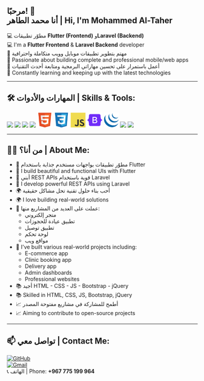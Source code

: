 <h2 align="left">
  مرحبًا! 👋<br>
  أنا <strong>محمد الطاهر</strong> | Hi, I'm <strong>Mohammed Al-Taher</strong>
</h2>

<p align="left">
  💻 مطوّر تطبيقات <strong>Flutter (Frontend)</strong> و<strong>Laravel (Backend)</strong><br>
  💻 I'm a <strong>Flutter Frontend</strong> & <strong>Laravel Backend</strong> developer<br>
  🧠 مهتم بتطوير تطبيقات موبايل وويب متكاملة واحترافية<br>
  🧠 Passionate about building complete and professional mobile/web apps<br>
  🚀 أعمل باستمرار على تحسين مهاراتي البرمجية ومتابعة أحدث التقنيات<br>
  🚀 Constantly learning and keeping up with the latest technologies<br>
</p>

---

## 🛠️ المهارات والأدوات | Skills & Tools:

<p align="left">
  <a href="https://flutter.dev" target="_blank"><img src="https://www.vectorlogo.zone/logos/flutterio/flutterio-icon.svg" width="40" /></a>
  <a href="https://dart.dev" target="_blank"><img src="https://www.vectorlogo.zone/logos/dartlang/dartlang-icon.svg" width="40" /></a>
  <a href="https://laravel.com" target="_blank"><img src="https://www.vectorlogo.zone/logos/laravel/laravel-icon.svg" width="40" /></a>
  <a href="https://www.mysql.com/" target="_blank"><img src="https://www.vectorlogo.zone/logos/mysql/mysql-icon.svg" width="40" /></a>
  <a href="https://developer.mozilla.org/en-US/docs/Web/HTML" target="_blank"><img src="https://raw.githubusercontent.com/devicons/devicon/master/icons/html5/html5-original.svg" width="40" /></a>
  <a href="https://developer.mozilla.org/en-US/docs/Web/CSS" target="_blank"><img src="https://raw.githubusercontent.com/devicons/devicon/master/icons/css3/css3-original.svg" width="40" /></a>
  <a href="https://developer.mozilla.org/en-US/docs/Web/JavaScript" target="_blank"><img src="https://raw.githubusercontent.com/devicons/devicon/master/icons/javascript/javascript-original.svg" width="40" /></a>
  <a href="https://getbootstrap.com/" target="_blank"><img src="https://raw.githubusercontent.com/devicons/devicon/master/icons/bootstrap/bootstrap-plain.svg" width="40" /></a>
  <a href="https://jquery.com/" target="_blank"><img src="https://raw.githubusercontent.com/devicons/devicon/master/icons/jquery/jquery-original.svg" width="40" /></a>
  <a href="https://git-scm.com/" target="_blank"><img src="https://www.vectorlogo.zone/logos/git-scm/git-scm-icon.svg" width="40" /></a>
  <a href="https://www.postman.com/" target="_blank"><img src="https://www.vectorlogo.zone/logos/getpostman/getpostman-icon.svg" width="40" /></a>
</p>

---

## 👨‍💻 من أنا؟ | About Me:

- 🔭 مطوّر تطبيقات بواجهات مستخدم جذابة باستخدام Flutter  
- 🔭 I build beautiful and functional UIs with Flutter  
- 🧩 أبني REST APIs قوية باستخدام Laravel  
- 🧩 I develop powerful REST APIs using Laravel  
- 🌍 أحب بناء حلول تقنية تحل مشاكل حقيقية  
- 🌍 I love building real-world solutions  
- 🧠 عملت على العديد من المشاريع منها:  
  - متجر إلكتروني  
  - تطبيق عيادة للحجوزات  
  - تطبيق توصيل  
  - لوحة تحكم  
  - مواقع ويب  
- 🧠 I've built various real-world projects including:  
  - E-commerce app  
  - Clinic booking app  
  - Delivery app  
  - Admin dashboards  
  - Professional websites  
- 📚 أجيد HTML - CSS - JS - Bootstrap - jQuery  
- 📚 Skilled in HTML, CSS, JS, Bootstrap, jQuery  
- 📈 أطمح للمشاركة في مشاريع مفتوحة المصدر  
- 📈 Aiming to contribute to open-source projects

---

## 📫 تواصل معي | Contact Me:

[![GitHub](https://img.shields.io/badge/-mohammedaltaher712-black?style=flat-square&logo=github&logoColor=white)](https://github.com/mohammedaltaher712)  
[![Gmail](https://img.shields.io/badge/-mohammedaltaher712@gmail.com-D14836?style=flat-square&logo=gmail&logoColor=white)](mailto:mohammedaltaher712@gmail.com)  
📞 الهاتف | Phone: **+967 775 199 964**


  
